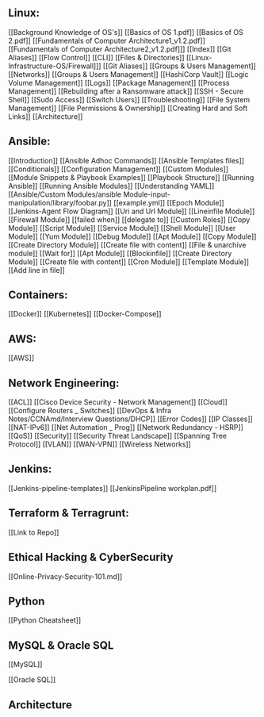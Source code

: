 
## Linux:

[[Background Knowledge of OS's]] 
[[Basics of OS 1.pdf]] 
[[Basics of OS 2.pdf]]
[[Fundamentals of Computer Architecture1_v1.2.pdf]]
[[Fundamentals of Computer Architecture2_v1.2.pdf]]]
[[Index]] 
[[Git Aliases]] 
[[Flow Control]] 
[[CLI]] 
[[Files & Directories]]
[[Linux-Infrastructure-OS/Firewall]]]
[[Git Aliases]]
[[Groups & Users Management]]
[[Networks]]
[[Groups & Users Management]]
[[HashiCorp Vault]]
[[Logic Volume Management]]
[[Logs]]
[[Package Management]]
[[Process Management]]
[[Rebuilding after a Ransomware attack]]
[[SSH - Secure Shell]]
[[Sudo Access]]
[[Switch Users]]
[[Troubleshooting]]
[[File System Management]]
[[File Permissions & Ownership]]
[[Creating Hard and Soft Links]]
[[Architecture]]


## Ansible: 

 [[Introduction]] 
 [[Ansible Adhoc Commands]] 
 [[Ansible Templates files]] 
 [[Conditionals]] 
 [[Configuration Management]]
[[Custom Modules]] 
[[Module Snippets & Playbook Examples]]
[[Playbook Structure]] 
[[Running Ansible]] 
[[Running Ansible Modules]] 
[[Understanding YAML]] 
[[Ansible/Custom Modules/ansible Module-input-manipulation/library/foobar.py]] 
[[example.yml]] 
[[Epoch Module]] 
[[Jenkins-Agent Flow Diagram]] 
[[Uri and Url Module]] 
[[Lineinfile Module]] 
[[Firewall Module]] 
[[failed when]] 
[[delegate to]] 
[[Custom Roles]] 
[[Copy Module]]
[[Script Module]]
[[Service Module]]
[[Shell Module]]
[[User Module]]
[[Yum Module]]
[[Debug Module]]
[[Apt Module]]
[[Copy Module]]
[[Create Directory Module]]
[[Create file with content]]
[[File & unarchive module]]
[[Wait for]]
[[Apt Module]]
[[Blockinfile]]
[[Create Directory Module]]
[[Create file with content]]
[[Cron Module]]
[[Template Module]]
[[Add line in file]]

## Containers: 

[[Docker]]
[[Kubernetes]]
[[Docker-Compose]]

## AWS: 

[[AWS]]

## Network Engineering:

[[ACL]]
[[Cisco Device Security - Network Management]]
[[Cloud]]
[[Configure Routers _ Switches]]
[[DevOps & Infra Notes/CCNAmd/Interview Questions/DHCP]]
[[Error Codes]]
[[IP Classes]]
[[NAT-IPv6]]
[[Net Automation _ Prog]]
[[Network Redundancy - HSRP]]
[[QoS]]
[[Security]]
[[Security Threat Landscape]]
[[Spanning Tree Protocol]]
[[VLAN]]
[[WAN-VPN]]
[[Wireless Networks]]

## Jenkins:

[[Jenkins-pipeline-templates]]
[[JenkinsPipeline workplan.pdf]]

## Terraform & Terragrunt:

[[Link to Repo]]

## Ethical Hacking & CyberSecurity

[[Online-Privacy-Security-101.md]]



## Python 

[[Python Cheatsheet]]

## MySQL & Oracle SQL

 [[MySQL]] 

 [[Oracle SQL]]  


## Architecture

